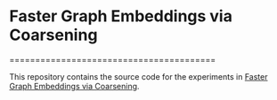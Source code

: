 # Faster Graph Embeddings via Coarsening
========================================

This repository contains the source code for the experiments in
[Faster Graph Embeddings via Coarsening](https://arxiv.org/abs/2007.02817).
